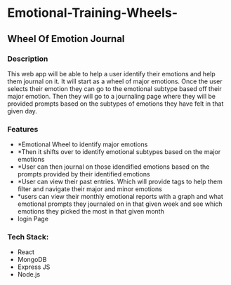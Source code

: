 # Emotional-Training-Wheels-
<h2>Wheel Of Emotion Journal</h2>

<h3>Description</h3>

<p>This web app will be able to help a user identify their emotions and help them journal on it. It will start as a wheel of major emotions. Once the user selects their emotion they can go to the emotional subtype based off their major emotion. Then they will go to a journaling page where they will be provided prompts based on the subtypes of emotions they have felt in that given day.</p>

<h3>Features</h3>
<ul>
<li>*Emotional Wheel to identify major emotions</li>
<li>*Then it shifts over to identify emotional subtypes based on the major emotions</li>
<li>*User can then journal on those idendified emotions based on the prompts provided by their identified emotions</li>
<li>*User can view their past entries. Which will provide tags to help them filter and navigate their major and minor emotions</li>
<li>*users can view their monthly emotional reports with a graph and what emotional prompts they journaled on in that given week and see which emotions they picked the most in that given month</li>
  <li>login Page</li>
</ul>
<h3>Tech Stack:</h3>
<ul>
  <li>React</li>
  <li>MongoDB</li>
  <li>Express JS</li>
  <li>Node.js</li>
</ul>

